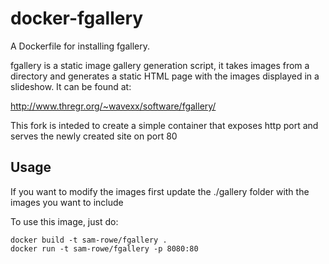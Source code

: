 docker-fgallery
===============

A Dockerfile for installing fgallery.

fgallery is a static image gallery generation script, it takes images from a directory and generates a static HTML page
with the images displayed in a slideshow. It can be found at:

http://www.thregr.org/~wavexx/software/fgallery/

This fork is inteded to create a simple container that exposes http port and serves the newly created site on port 80

Usage
-----

If you want to modify the images first update the ./gallery folder with the images you want to include

To use this image, just do:

    docker build -t sam-rowe/fgallery .
    docker run -t sam-rowe/fgallery -p 8080:80


